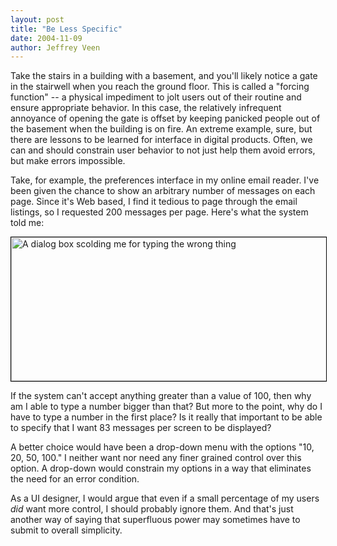 ```yaml
---
layout: post
title: "Be Less Specific"
date: 2004-11-09
author: Jeffrey Veen
---
```

Take the stairs in a building with a basement, and you'll likely notice a gate in the stairwell when you reach the ground floor. This is called a "forcing function" -- a physical impediment to jolt users out of their routine and ensure appropriate behavior. In this case, the relatively infrequent annoyance of opening the gate is offset by keeping panicked people out of the basement when the building is on fire. An extreme example, sure, but there are lessons to be learned for interface in digital products. Often, we can and should constrain user behavior to not just help them avoid errors, but make errors impossible.

Take, for example, the preferences interface in my online email reader. I've been given the chance to show an arbitrary number of messages on each page. Since it's Web based, I find it tedious to page through the email listings, so I requested 200 messages per page. Here's what the system told me:

<img src="http://veen.com/jeff/images/messages-per-page.jpg" width="563" height="230" alt="A dialog box scolding me for typing the wrong thing" style="border: 1px solid black;" />


If the system can't accept anything greater than a value of 100, then why am I able to type a number bigger than that? But more to the point, why do I have to type a number in the first place? Is it really that important to be able to specify that I want 83 messages per screen to be displayed?

A better choice would have been a drop-down menu with the options "10, 20, 50, 100." I neither want nor need any finer grained control over this option. A drop-down would constrain my options in a way that eliminates the need for an error condition.

As a UI designer, I would argue that even if a small percentage of my users <em>did</em> want more control, I should probably ignore them. And that's just another way of saying that superfluous power may sometimes have to submit to overall simplicity.
